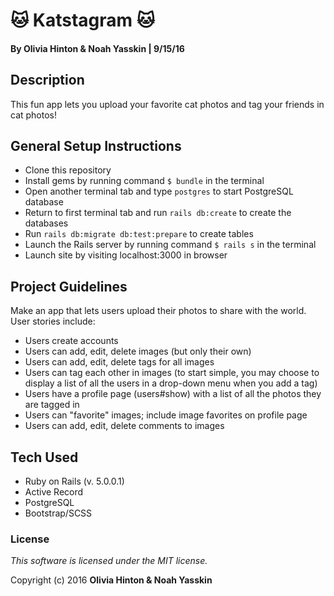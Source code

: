 # 🐱 Katstagram 🐱

#### By Olivia Hinton & Noah Yasskin | 9/15/16

## Description

This fun app lets you upload your favorite cat photos and tag your friends in cat photos!

## General Setup Instructions

* Clone this repository
* Install gems by running command `$ bundle` in the terminal
* Open another terminal tab and type `postgres` to start PostgreSQL database
* Return to first terminal tab and run `rails db:create` to create the databases
* Run `rails db:migrate db:test:prepare` to create tables
* Launch the Rails server by running command `$ rails s` in the terminal
* Launch site by visiting localhost:3000 in browser

## Project Guidelines

Make an app that lets users upload their photos to share with the world. User stories include:

* Users create accounts
* Users can add, edit, delete images (but only their own)
* Users can add, edit, delete tags for all images
* Users can tag each other in images (to start simple, you may choose to display a list of all the users in a drop-down menu when you add a tag)
* Users have a profile page (users#show) with a list of all the photos they are tagged in
* Users can "favorite" images; include image favorites on profile page
* Users can add, edit, delete comments to images

## Tech Used

* Ruby on Rails (v. 5.0.0.1)
* Active Record
* PostgreSQL
* Bootstrap/SCSS

### License

*This software is licensed under the MIT license.*

Copyright (c) 2016 **Olivia Hinton & Noah Yasskin**
